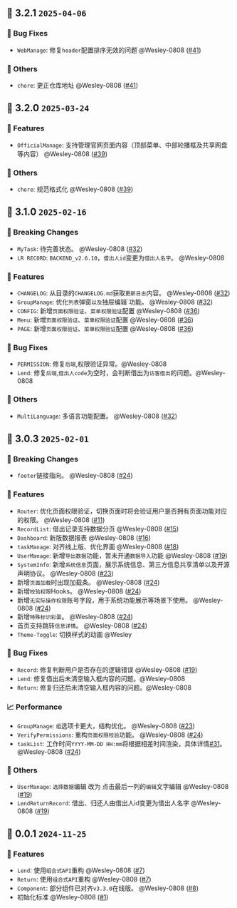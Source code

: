 
## 🌈 3.2.1 `2025-04-06` 
### 🐞 Bug Fixes
- `WebManage`: 修复`header`配置排序无效的问题 @Wesley-0808 ([#41](https://github.com/Wesley-Work/MTB-OA/pull/41))
### 🚧 Others
- `chore`: 更正仓库地址 @Wesley-0808 ([#41](https://github.com/Wesley-Work/MTB-OA/pull/41))
## 🌈 3.2.0 `2025-03-24`
### 🚀 Features
- `OfficialManage`: 支持管理官网页面内容（顶部菜单、中部轮播框及共享网盘等内容） @Wesley-0808 ([#39](https://github.com/Wesley-Work/MTB-OA/pull/39))
### 🚧 Others
- `chore`: 规范格式化 @Wesley-0808 ([#39](https://github.com/Wesley-Work/MTB-OA/pull/39))
## 🌈 3.1.0 `2025-02-16`
### 🚨 Breaking Changes
- `MyTask`: 待完善状态。 @Wesley-0808 ([#32](https://github.com/Wesley-Work/MTB-OA/pull/32))
- `LR RECORD`: `BACKEND_v2.6.10`，`借出人id`变更为`借出人名字`。 @Wesley-0808
### 🚀 Features
- `CHANGELOG`: 从目录的`CHANGELOG.md`获取`更新日志`内容。 @Wesley-0808 ([#32](https://github.com/Wesley-Work/MTB-OA/pull/32))
- `GroupManage`: 优化`列表`弹窗`以及`抽屉编辑`功能。 @Wesley-0808 ([#32](https://github.com/Wesley-Work/MTB-OA/pull/32))
- `CONFIG`: 新增`页面权限验证`、`菜单权限验证`配置 @Wesley-0808 ([#36](https://github.com/Wesley-Work/MTB-OA/pull/36))
- `Menu`: 新增`页面权限验证`、`菜单权限验证`配置 @Wesley-0808 ([#36](https://github.com/Wesley-Work/MTB-OA/pull/36))
- `PAGE`: 新增`页面权限验证`、`菜单权限验证`配置 @Wesley-0808 ([#36](https://github.com/Wesley-Work/MTB-OA/pull/36))
### 🐞 Bug Fixes
- `PERMISSION`: 修复`后端`,权限验证异常。@Wesley-0808
- `Lend`: 修复`后端`,`借出人code`为空时，会判断借出为`访客借出`的问题。@Wesley-0808
### 🚧 Others
- `MultiLanguage`:  多语言功能配置。 @Wesley-0808 ([#32](https://github.com/Wesley-Work/MTB-OA/pull/32))

## 🌈 3.0.3 `2025-02-01`
### 🚨 Breaking Changes
- `footer`链接指向。 @Wesley-0808 ([#24](https://github.com/Wesley-Work/MTB-OA/pull/24))
### 🚀 Features
- `Router`: 优化页面权限验证，切换页面时将会验证用户是否拥有页面功能对应的权限。 @Wesley-0808 ([#11](https://github.com/Wesley-Work/MTB-OA/pull/11))
- `RecordList`: 借出记录支持数据分页 @Wesley-0808 ([#15](https://github.com/Wesley-Work/MTB-OA/pull/15))
- `Dashboard`: 新版数据报表 @Wesley-0808 ([#16](https://github.com/Wesley-Work/MTB-OA/pull/16))
- `taskManage`: 对齐线上版、优化界面 @Wesley-0808 ([#18](https://github.com/Wesley-Work/MTB-OA/pull/18))
- `UserManage`: 新增`导出数据`功能，暂未开通`数据导入`功能 @Wesley-0808 ([#19](https://github.com/Wesley-Work/MTB-OA/pull/19))
- `SystemInfo`: 新增`系统信息`页面，展示系统信息、第三方信息共享清单以及开源声明协议。 @Wesley-0808 ([#23](https://github.com/Wesley-Work/MTB-OA/pull/23))
- 新增`页面加载`时出现加载条。 @Wesley-0808 ([#24](https://github.com/Wesley-Work/MTB-OA/pull/24))
- 新增`校验权限`Hooks。 @Wesley-0808 ([#24](https://github.com/Wesley-Work/MTB-OA/pull/24))
- 新增`无实际操作权限`账号字段，用于系统功能展示等场景下使用。 @Wesley-0808 ([#24](https://github.com/Wesley-Work/MTB-OA/pull/24))
- 新增`特殊标识彩蛋`。 @Wesley-0808 ([#24](https://github.com/Wesley-Work/MTB-OA/pull/24))
- 首页支持跳转`信息详情`。 @Wesley-0808 ([#24](https://github.com/Wesley-Work/MTB-OA/pull/24))
- `Theme-Toggle`: 切换样式的动画 @Wesley
### 🐞 Bug Fixes
- `Record`: 修复判断用户是否存在的逻辑错误 @Wesley-0808 ([#19](https://github.com/Wesley-Work/MTB-OA/pull/19))
- `Lend`: 修复借出后未清空输入框内容的问题。@Wesley-0808
- `Return`: 修复归还后未清空输入框内容的问题。@Wesley-0808
### 📈 Performance
- `GroupManage`: `组`选项卡更大，结构优化。 @Wesley-0808 ([#23](https://github.com/Wesley-Work/MTB-OA/pull/23))
- `VerifyPermissions`: 重构`页面权限校验`功能。 @Wesley-0808 ([#24](https://github.com/Wesley-Work/MTB-OA/pull/24))
- `taskList`: 工作时间`YYYY-MM-DD HH:mm`将根据相差时间渲染，具体详情[#31](https://github.com/Wesley-Work/MTB-OA/issue/31)。 @Wesley-0808 ([#24](https://github.com/Wesley-Work/MTB-OA/pull/24))
### 🚧 Others
- `UserManage`:  `选择数据`编辑 改为 点击最后一列的`编辑`文字编辑 @Wesley-0808 ([#19](https://github.com/Wesley-Work/MTB-OA/pull/19))
- `LendReturnRecord`:  借出、归还人由借出人id变更为借出人名字 @Wesley-0808 ([#19](https://github.com/Wesley-Work/MTB-OA/pull/19))

## 🌈 0.0.1 `2024-11-25`
### 🚀 Features
- `Lend`: 使用`组合式API`重构 @Wesley-0808 ([#7](https://github.com/Wesley-Work/MTB-OA/pull/7))
- `Return`: 使用`组合式API`重构 @Wesley-0808 ([#7](https://github.com/Wesley-Work/MTB-OA/pull/7))
- `Component`: 部分组件已对齐`v3.3.0`在线版。 @Wesley-0808 ([#8](https://github.com/Wesley-Work/MTB-OA/pull/8))
- 初始化标准 @Wesley-0808 ([#1](https://github.com/Wesley-Work/MTB-OA/pull/1))
